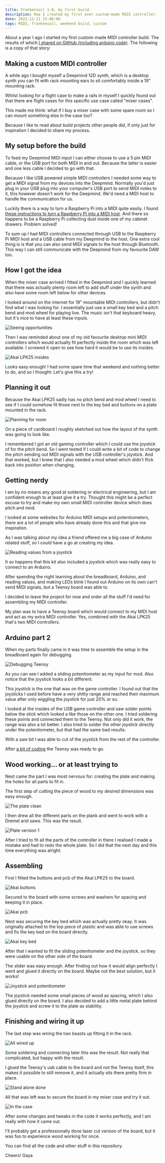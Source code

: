 ```yaml
---
title: Frankensoil 1.0, my first build.
description: How I created my first ever custom-made MIDI controller.
date: 2022-11-11 15:00:00
tags: MIDI, frankensoil, weekend build, custom
---
```

About a year I ago I started my first custom-made MIDI controller build. The results of which [I shared on GitHub (including arduino code)](https://github.com/Gaya/frankensoil). The following is a copy of that story:

## Making a custom MIDI controller

A while ago I bought myself a Deepmind 12D synth, which is a desktop synth you can fit with rack mounting ears to sit comfortably inside a 19" mounting rack.

Whilst looking for a flight case to make a rails in myself I quickly found out that there are flight cases for this specific use case called "mixer cases".

This made me think: what if I buy a mixer case with some spare room so I can mount something else in the case too?

Because I like to read about build projects other people did, if only just for inspiration I decided to share my process.

## My setup before the build

To feed my Deepmind MIDI input I can either choose to use a 5 pin MIDI cable, or the USB port for both MIDI in and out. Because the latter is easier and one less cable I decided to go with that.

Because I like USB powered simple MIDI controllers I needed some way to get a MIDI signal from my devices into the Deepmind. Normally you'd just plug in your USB plug into your computer's USB port to send MIDI notes to it, this however doesn't work for the Deepmind. We'd need a MIDI host to handle the communication for us.

Luckily there is a way to turn a Raspberry Pi into a MIDI quite easily. I found [these instructions to turn a Raspberry Pi into a MIDI host](https://neuma.studio/rpi-as-midi-host.html). And there so happens to be a Raspberry Pi collecting dust inside one of my cabinet drawers. Problem solved!

To sum up I had MIDI controllers connected through USB to the Raspberry Pi MIDI host and a USB cable from my Deepmind to the host. One extra cool thing is is that you can also send MIDI signals to the host through Bluetooth. This way I can still communicate with the Deepmind from my favourite DAW too.

## How I got the idea

When the mixer case arrived I fitted in the Deepmind and I quickly learned that there was actually plenty room left to add stuff under the synth and also have some room left below for other devices.

I looked around on the internet for 19" mountable MIDI controllers, but didn't find what I was looking for. I essentially just use a small key bed and a pitch bend and mod wheel for playing live. The music isn't that keyboard heavy, but it's nice to have at least these inputs.

![Seeing opportunities](how_01.webp)

Then I was reminded about one of my old favourite desktop mini MIDI controllers which would actually fit perfectly inside the room which was left available. I screwed it open to see how hard it would be to use its insides.

![Akai LPK25 insides](how_02.webp)

Looks easy enough! I had some spare time that weekend and nothing better to do, and so I thought:  Let's give this a try!

## Planning it out

Because the Akai LPK25 sadly has no pitch bend and mod wheel I need to see if I could somehow fit those next to the key bed and buttons on a plate mounted in the rack.

![Planning for room](how_03.webp)

On a piece of cardboard I roughly sketched out how the layout of the synth was going to look like.

I remembered I got an old gaming controller which I could use the joystick of for the pitch bend. So I went tested if I could write a bit of code to change the pitch sending out MIDI signals with the USB controller's joystick. And that worked, but I knew that I also needed a mod wheel which didn't flick back into position when changing.

## Getting nerdy

I am by no means any good at soldering or electrical engineering, but I am confident enough to at least give it a try. Thought this might be a perfect excuse to try and make my own small MIDI controller device which does pitch and mod.

I looked at some websites for Arduino MIDI setups and potentiometers, there are a lot of people who have already done this and that give me inspiration.

As I was talking about my idea a friend offered me a big case of Arduino related stuff, so I could have a go at creating my idea.

![Reading values from a joystick](how_04.webp)

It so happens that this kit also included a joystick which was really easy to connect to an Arduino.

After spending the night learning about the breadboard, Arduino, and reading values, and making LEDs blink I found out Arduino on its own can't send MIDI signals, but a Teensy board was able to.

I decided to leave the project for now and order all the stuff I'd need for assembling my MIDI controller.

My plan was to have a Teensy board which would connect to my MIDI host and act as my extra MIDI controller. Yes, combined with the Akai LPK25 that's two MIDI controllers.

## Arduino part 2

When my parts finally came in it was time to assemble the setup in the breadboard again for debugging.

![Debugging Teensy](how_05.webp)

As you can see I added a sliding potentiometer as my input for mod. Also notice that the joystick looks a bit different.

This joystick is the one that was on the game controller. I found out that the joysticks I used before have a very shitty range and reached their maximum value after only wiggling the joystick for just 20% or so.

I looked at the insides of the USB game controller and saw solder points below the stick which looked a like those on the other one. I tried soldering these points and connected them to the Teensy. Not only did it work, the range was also a lot better. I also tried to solder the other joystick directly under the potentiometer, but that had the same bad results.

With a saw bit I was able to cut of the joystick from the rest of the controller.

After [a bit of coding](https://github.com/Gaya/frankensoil/blob/master/arduino/AnalogControlChange.ino) the Teensy was ready to go.

## Wood working... or at least trying to

Next came the part I was most nervous for: creating the plate and making the holes for all parts to fit in.

The first step of cutting the piece of wood to my desired dimensions was easy enough.

![The plate clean](how_06.webp)

I then drew all the different parts on the plank and went to work with a Dremel and saws. This was the result.

![Plate version 1](how_07.webp)

After I tried to fit all the parts of the controller in there I realised I made a mistake and had to redo the whole plate. So I did that the next day and this time everything was alright.

## Assembling

First I fitted the buttons and pcb of the Akai LPK25 to the board.

![Akai buttons](how_08.webp)

Secured to the board with some screws and washers for spacing and keeping it in place.

![Akai pcb](how_09.webp)

Next was securing the key bed which was actually pretty okay. It was originally attached to the top piece of plastic and was able to use screws and fix the key bed on the board directly.

![Akai key bed](how_10.webp)

After that I wanted to fit the sliding potentiometer and the joystick, so they were usable on the other side of the board.

The slider was easy enough. After finding out how it would align perfectly I went and glued it directly on the board. Maybe not the best solution, but it works!

![Joystick and potentiometer](how_11.webp)

The joystick needed some small pieces of wood as spacing, which I also glued directly on the board. I also decided to add a little metal plate behind the joystick and screw it to the plate as stability.

## Finishing and wiring it up

The last step was wiring the two beasts up fitting it in the rack.

![All wired up](how_12.webp)

Some soldering and connecting later this was the result. Not really that complicated, but happy with the result.

I glued the Teensy's usb cable to the board and not the Teensy itself, this makes it possible to still remove it, and it actually sits there pretty firm in place.

![Stand alone done](how_13.webp)

All that was left was to secure the board in my mixer case and try it out.

![In the case](how_14.webp)

After some changes and tweaks in the code it works perfectly, and I am really with how it came out.

I'll probably get a professionally done laser cut version of the board, but it was fun to experience wood working for once.

You can find all the code and other stuff in this repository.

Cheers! Gaya
